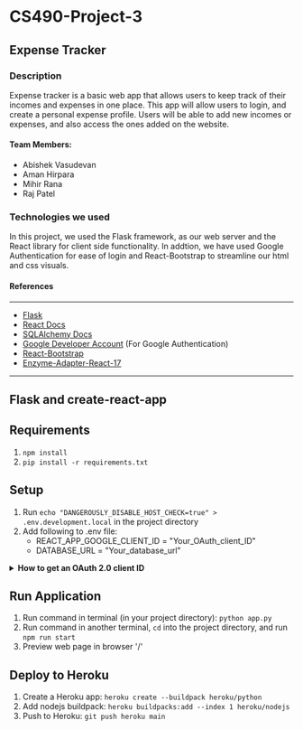 # CS490-Project-3
## Expense Tracker

### Description

Expense tracker is a basic web app that allows users to keep track of their incomes and expenses in one place. 
This app will allow users to login, and create a personal expense profile. Users will be able to add new incomes or expenses, and also access the ones added on the website.

#### Team Members:
 * Abishek Vasudevan
 * Aman Hirpara
 * Mihir Rana
 * Raj Patel
 
### Technologies we used

In this project, we used the Flask framework, as our web server and the React library for client side functionality. In addtion,
we have used Google Authentication for ease of login and React-Bootstrap to streamline our html and css visuals.

#### References
---
- [Flask](https://flask.palletsprojects.com/en/1.1.x/#)
- [React Docs](https://reactjs.org/docs/getting-started.html)
- [SQLAlchemy Docs](https://docs.sqlalchemy.org/en/14/)
- [Google Developer Account](https://console.cloud.google.com/apis/dashboard) (For Google Authentication)
- [React-Bootstrap](https://react-bootstrap.github.io/getting-started/introduction)
- [Enzyme-Adapter-React-17](https://github.com/wojtekmaj/enzyme-adapter-react-17)
---

## Flask and create-react-app

## Requirements

1. `npm install`
2. `pip install -r requirements.txt`

## Setup

1. Run `echo "DANGEROUSLY_DISABLE_HOST_CHECK=true" > .env.development.local` in the project directory
2. Add following to .env file:
   + REACT_APP_GOOGLE_CLIENT_ID = "Your_OAuth_client_ID"
   + DATABASE_URL = "Your_database_url"

<details>
  <summary><b>How to get an OAuth 2.0 client ID</b></summary>
  
  1. Go to the Google [Developers Console](https://console.cloud.google.com/apis/dashboard).
  2. Navigate to the tab "Credentials".
  3. Create a new project.
  4. Navigate to the tab “OAuth consent screen”.
  5. Enter the Application name, Authorized domains, and click the button **Save**.
  6. Click on **Create Credentials** and from the dropdown list select *OAuth client ID*.
  7. From the drop-down menu, select the Web application and click on **Creat**.
  8. Copy your Client ID.
</details>



## Run Application

1. Run command in terminal (in your project directory): `python app.py`
2. Run command in another terminal, `cd` into the project directory, and run `npm run start`
3. Preview web page in browser '/'

## Deploy to Heroku

1. Create a Heroku app: `heroku create --buildpack heroku/python`
2. Add nodejs buildpack: `heroku buildpacks:add --index 1 heroku/nodejs`
3. Push to Heroku: `git push heroku main`
